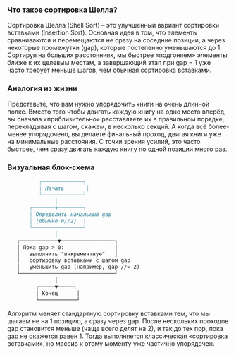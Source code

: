 ### Что такое сортировка Шелла?

Сортировка Шелла (Shell Sort) – это улучшенный вариант сортировки вставками (Insertion Sort). Основная идея в том, что элементы сравниваются и перемещаются не сразу на соседние позиции, а через некоторые промежутки (gap), которые постепенно уменьшаются до 1. Сортируя на больших расстояниях, мы быстрее «подгоняем» элементы ближе к их целевым местам, а завершающий этап при gap = 1 уже часто требует меньше шагов, чем обычная сортировка вставками.

### Аналогия из жизни

Представьте, что вам нужно упорядочить книги на очень длинной полке. Вместо того чтобы двигать каждую книгу на одно место вперёд, вы сначала «приблизительно» расставляете их в правильном порядке, перекладывая с шагом, скажем, в несколько секций. А когда всё более-менее упорядочено, вы делаете финальный проход, двигая книги уже на минимальные расстояния. С точки зрения усилий, это часто быстрее, чем сразу двигать каждую книгу по одной позиции много раз.

### Визуальная блок-схема

```md
          ┌─────────────┐
          │ Начать       │
          └─────────────┘
               │
       ┌───────▼────────┐
       │ Определить начальный gap
       │ (обычно n//2)  │
       └────────────────┘
               │
   ┌────────────▼─────────────────┐
   │ Пока gap > 0:                │
   │   выполнить "инкрементную"   │
   │   сортировку вставками с шагом gap
   │   уменьшить gap (например, gap //= 2)
   └──────────────────────────────┘
               │
         ┌─────▼─────┐
         │ Конец      │
         └────────────┘
```

Алгоритм меняет стандартную сортировку вставками тем, что мы шагаем не на 1 позицию, а сразу через gap. После нескольких проходов gap становится меньше (чаще всего делят на 2), и так до тех пор, пока gap не окажется равен 1. Тогда выполняется классическая «сортировка вставками», но массив к этому моменту уже частично упорядочен.

